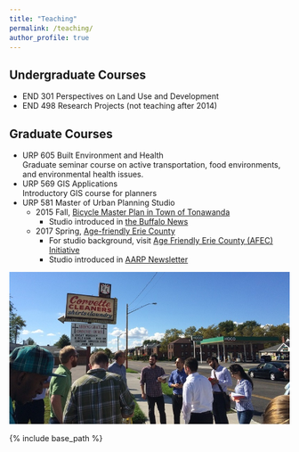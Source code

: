 ```yaml
---
title: "Teaching"
permalink: /teaching/
author_profile: true
---
```


## Undergraduate Courses
* END 301 Perspectives on Land Use and Development
* END 498 Research Projects (not teaching after 2014)

## Graduate Courses
* URP 605 Built Environment and Health  
  Graduate seminar course on active transportation, food environments, and environmental health issues.
* URP 569 GIS Applications  
  Introductory GIS course for planners
* URP 581 Master of Urban Planning Studio
	* 2015 Fall, [Bicycle Master Plan in Town of Tonawanda](/files/urp581_2015fall_bike_masterplan_tonawanda_final_report.pdf)
		* Studio introduced in [the Buffalo News](http://buffalonews.com/2015/08/31/tonawanda-town-board-agrees-to-form-complete-streets-panel-on-bike-lanes-pedestrian-access-2/)
	* 2017 Spring, [Age-friendly Erie County](/files/urp581_2017spring_age_friendly_erie_county_final_report.pdf)
		* For studio background, visit [Age Friendly Erie County (AFEC) Initiative](http://www2.erie.gov/seniorservices/index.php?q=age-friendly-erie-county)
		* Studio introduced in [AARP Newsletter](http://www.aarp.org/livable-communities/network-age-friendly-communities/info-2017/age-friendly-erie-county-college-course.html)

![class photo](/images/RailstoTrailsKenmoreAve9_J-1.jpg)

{% include base_path %}

<!---
{% for post in site.teaching reversed %}
  {% include archive-single.html %}
{% endfor %}
-->